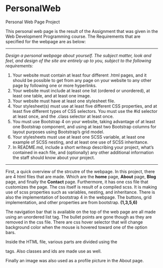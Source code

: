 # PersonalWeb
Personal Web Page Project

This personal web page is the result of the Assignment that was given in the Web Development Programming course.
The Requirements that are specified for the webpage are as below:

***

*Design a personal webpage about yourself. The subject matter, look and feel, and design of the site are entirely up to you, subject to the following requirements:*
1. Your website must contain at least four different .html pages, and it should be possible to get from any page on your website to any other page by following one or more hyperlinks.
2. Your website must include at least one list (ordered or unordered), at least one table, and at least one image.
3. Your website must have at least one stylesheet file.
4. Your stylesheet(s) must use at least five different CSS properties, and at least five different types of CSS selectors. You must use the #id selector at least once, and the .class selector at least once.
5. You must use Bootstrap 4 on your website, taking advantage of at least one Bootstrap component, and using at least two Bootstrap columns for layout purposes using Bootstrap’s grid model.
6. Your stylesheets must use at least one SCSS variable, at least one example of SCSS nesting, and at least one use of SCSS inheritance.
7. In README.md, include a short writeup describing your project, what’s contained in each file, and (optionally) any other additional information the staff should know about your project.

***


First, a quick overview of the strcutre of the webpage.
In this project, there are 4 html files that are made. Which are the **home** page, **About** page, **Blog** page, and finally the **Contact** page. Furthermore, it has one css file that customizes the page. The css itself is result of a compiled scss. It is making use of scss properties such as variables, nesting, and inheritance. 
There is also the implementation of bootstrap 4 in the webpage. The buttons, grid implementation, and other properties are from bootstrap.
**(1,3,5,6)**

The navigation bar that is available on the top of the web page are all made using an unordered list tag. The bullet points are gone though as they are removed in the css file. There are css hover selector that will change background color when the mouse is hovered toward one of the option bars.

Inside the HTML file, various parts are divided using the <div> tags. Also classes and ids are made use as well.

Finally an image was also used as a profile picture in the About page.
